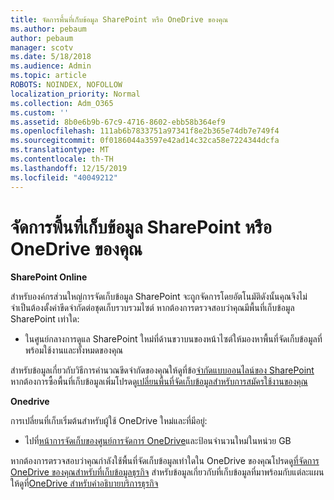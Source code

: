 ```yaml
---
title: จัดการพื้นที่เก็บข้อมูล SharePoint หรือ OneDrive ของคุณ
ms.author: pebaum
author: pebaum
manager: scotv
ms.date: 5/18/2018
ms.audience: Admin
ms.topic: article
ROBOTS: NOINDEX, NOFOLLOW
localization_priority: Normal
ms.collection: Adm_O365
ms.custom: ''
ms.assetid: 8b0e6b9b-67c9-4716-8602-ebb58b364ef9
ms.openlocfilehash: 111ab6b7833751a97341f8e2b365e74db7e749f4
ms.sourcegitcommit: 0f0186044a3597e42ad14c32ca58e7224344dcfa
ms.translationtype: MT
ms.contentlocale: th-TH
ms.lasthandoff: 12/15/2019
ms.locfileid: "40049212"
---
```

# <a name="manage-your-sharepoint-or-onedrive-storage"></a>จัดการพื้นที่เก็บข้อมูล SharePoint หรือ OneDrive ของคุณ

 **SharePoint Online**
  
สำหรับองค์กรส่วนใหญ่การจัดเก็บข้อมูล SharePoint จะถูกจัดการโดยอัตโนมัติดังนั้นคุณจึงไม่จำเป็นต้องตั้งค่าขีดจำกัดต่อชุดเก็บรวบรวมไซต์ หากต้องการตรวจสอบว่าคุณมีพื้นที่เก็บข้อมูล SharePoint เท่าใด:
  
- ในศูนย์กลางการดูแล SharePoint ใหม่ที่ด้านขวาบนของหน้าไซต์ให้มองหาพื้นที่จัดเก็บข้อมูลที่พร้อมใช้งานและทั้งหมดของคุณ
    
สำหรับข้อมูลเกี่ยวกับวิธีการคำนวณขีดจำกัดของคุณให้ดูที่ข้อ[จำกัดแบบออนไลน์ของ SharePoint](https://go.microsoft.com/fwlink/p/?LinkID=856113) หากต้องการซื้อพื้นที่เก็บข้อมูลเพิ่มโปรดดู[เปลี่ยนพื้นที่จัดเก็บข้อมูลสำหรับการสมัครใช้งานของคุณ](https://go.microsoft.com/fwlink/?linkid=866428)
  
 **Onedrive**
  
การเปลี่ยนที่เก็บเริ่มต้นสำหรับผู้ใช้ OneDrive ใหม่และที่มีอยู่:
  
- ไปที่[หน้าการจัดเก็บของศูนย์การจัดการ OneDrive](https://admin.onedrive.com/?v=StorageSettings)และป้อนจำนวนใหม่ในหน่วย GB
    
หากต้องการตรวจสอบว่าคุณกำลังใช้พื้นที่จัดเก็บข้อมูลเท่าใดใน OneDrive ของคุณโปรดดู[ที่จัดการ OneDrive ของคุณสำหรับที่เก็บข้อมูลธุรกิจ](https://go.microsoft.com/fwlink/?linkid=866429) สำหรับข้อมูลเกี่ยวกับที่เก็บข้อมูลที่มาพร้อมกับแต่ละแผนให้ดูที่[OneDrive สำหรับคำอธิบายบริการธุรกิจ](https://go.microsoft.com/fwlink/p/?LinkID=826071)
  

